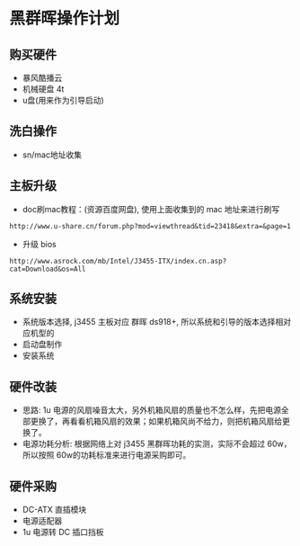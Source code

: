 # 黑群晖操作计划

## 购买硬件
 - 暴风酷播云
 - 机械硬盘 4t
 - u盘(用来作为引导启动)

## 洗白操作
 - sn/mac地址收集

## 主板升级
 - doc刷mac教程：(资源百度网盘), 使用上面收集到的 mac 地址来进行刷写
```shell
http://www.u-share.cn/forum.php?mod=viewthread&tid=23418&extra=&page=1
```
 - 升级 bios
 ```shell
http://www.asrock.com/mb/Intel/J3455-ITX/index.cn.asp?cat=Download&os=All
 ```

## 系统安装
 - 系统版本选择, j3455 主板对应 群晖 ds918+, 所以系统和引导的版本选择相对应机型的
 - 启动盘制作
 - 安装系统

## 硬件改装
 - 思路: 1u 电源的风扇噪音太大，另外机箱风扇的质量也不怎么样，先把电源全部更换了，再看看机箱风扇的效果；如果机箱风尚不给力，则把机箱风扇给更换了。
 - 电源功耗分析: 根据网络上对 j3455 黑群晖功耗的实测，实际不会超过 60w， 所以按照 60w的功耗标准来进行电源采购即可。

## 硬件采购
 - DC-ATX 直插模块
 - 电源适配器
 - 1u 电源转 DC 插口挡板
